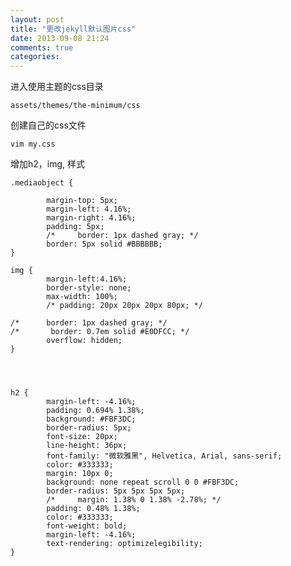```yaml
---
layout: post
title: "更改jekyll默认图片css"
date: 2013-09-08 21:24
comments: true
categories: 
---
```


进入使用主题的css目录 

	assets/themes/the-minimum/css

创建自己的css文件

	vim my.css

增加h2，img, 样式


	.mediaobject {
	
	        margin-top: 5px;
	        margin-left: 4.16%;
	        margin-right: 4.16%;
	        padding: 5px;
	        /*     border: 1px dashed gray; */
	        border: 5px solid #BBBBBB;
	}
	
	img {
	        margin-left:4.16%;
	        border-style: none;
	        max-width: 100%;
	        /* padding: 20px 20px 20px 80px; */
	           
	/*      border: 1px dashed gray; */
	/*       border: 0.7em solid #E0DFCC; */
	        overflow: hidden;
	}
	
	
	
	
	h2 {
	        margin-left: -4.16%;
	        padding: 0.694% 1.38%;
	        background: #FBF3DC;
	        border-radius: 5px;
	        font-size: 20px;
	        line-height: 36px;
	        font-family: "微软雅黑", Helvetica, Arial, sans-serif;
	        color: #333333;
	        margin: 10px 0;
	        background: none repeat scroll 0 0 #FBF3DC;
	        border-radius: 5px 5px 5px 5px;
	        /*     margin: 1.38% 0 1.38% -2.78%; */
	        padding: 0.48% 1.38%;
	        color: #333333;
	        font-weight: bold;
	        margin-left: -4.16%;
	        text-rendering: optimizelegibility;
	}